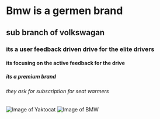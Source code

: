 # Bmw is a germen brand
## sub branch of volkswagan
### its a user feedback driven drive for the elite drivers
#### its focusing on the active feedback for the drive
##### its a premium brand
###### they ask for subscription for seat warmers
![Image of Yaktocat](https://octodex.github.com/images/yaktocat.png)
![Image of BMW](https://imgs.search.brave.com/w8fKhVCcRd-YXsh_2W3_R825L6Zd4wcYTRNIxzYR57s/rs:fit:860:0:0:0/g:ce/aHR0cHM6Ly9pY2hl/Zi5iYmNpLmNvLnVr/L2FjZS9zdGFuZGFy/ZC85NzYvY3BzcHJv/ZHBiLzBBNEUvcHJv/ZHVjdGlvbi9fMTI1/ODgzNjIwX2Jtd3Nj/cmVlbmdyYWIuanBn)
